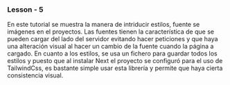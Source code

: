 ### Lesson - 5

En este tutorial se muestra la manera de intriducir estilos, fuente se imágenes en el proyectos. 
Las fuentes tienen la característica de que se pueden cargar del lado del servidor evitando hacer peticiones y que haya una alteración visual al hacer un cambio de la fuente cuando la página a cargado.
En cuanto a los estilos, se usa un fichero para guardar todos los estilos y puesto que al instalar Next el proyecto se configuró para el uso de TailwindCss, es bastante simple usar esta librería y permite que haya cierta consistencia visual.

